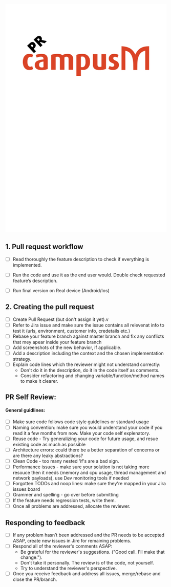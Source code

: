 [![alt text](/pr.png "Vinta Logo")](https://www.exlibrisgroup.com/products/campusm-mobile-campus-app-platform/)

## 1. Pull request workflow
  * [ ] Read thoroughly the feature description to check if everything is implemented.

  * [ ] Run the code and use it as the end user would. Double check requested feature’s description.
  * [ ] Run final version on Real device (Android/Ios)

## 2. Creating the pull request

  * [ ] Create Pull Request (but don't assign it yet).v
  * [ ] Refer to Jira issue and make sure the issue contains all relevenat info to test it (urls, environment, customer info, credetails etc.)
  * [ ] Rebase your feature branch against master branch and fix any conflicts that mey apear inside your feature branch 
  * [ ] Add screenshots of the new behavior, if applicable.
  * [ ] Add a description including the context and the chosen implementation strategy.
  * [ ] Explain code lines which the reviewer might not understand correctly:
    * Don't do it in the description, do it in the code itself as comments.
    * Consider refactoring and changing variable/function/method names to make it clearer.

## PR Self Review: 
#### General guidlines:

  * [ ] Make sure code follows code style guidelines or standard usage
  * [ ] Naming convention: make sure you would understand your code if you read it a few months from now. Make your code self explenatory.
  * [ ] Reuse code - Try generalizing your code for future usage, and resue existing code as much as possible 
  * [ ] Architecture errors: could there be a better separation of concerns or are there any leaky abstractions?
  * [ ] Clean Code - too many nested 'if's are a bad sign.
  * [ ] Performance issues - make sure your solution is not taking more resouce then it needs (memory and cpu usage, thread management and network payloads), use Dev monitoring tools if needed 
  * [ ] Forgotten TODOs and noop lines: make sure they're mapped in your Jira issues board
  * [ ] Grammer and spelling - go over before submitting
  * [ ] If the feature needs regression tests, write them.
  * [ ] Once all problems are addressed, allocate the reviewer.

## Responding to feedback
  * [ ] If any problem hasn’t been addressed and the PR needs to be accepted ASAP, create new issues in Jire for remaining problems.
  * [ ] Respond all of the reviewer's comments ASAP:
    * Be grateful for the reviewer's suggestions. ("Good call. I'll make that change.").
    * Don't take it personally. The review is of the code, not yourself.
    * Try to understand the reviewer's perspective.
  * [ ] Once you receive feedback and address all issues, merge/rebase and close the PR/branch.
